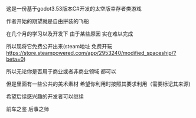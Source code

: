这是一份基于godot3.53版本C#开发的太空版幸存者类游戏 

作者开始的期望就是自由拼装的飞船

在几个月的学习以及开发下 由于某些原因 实在难以完成

所以现将它免费公开出来(steam地址 免费开玩 https://store.steampowered.com/app/2953240/modified_spaceship/?beta=0)

所以无论你是否用于商业或者非商业领域 都可以

但是里面有一些公共的美术素材 希望你利用时按照其要求利用（需要标记其来源)

希望后续感兴趣的开发者可以继续

前车之鉴 后事之师
